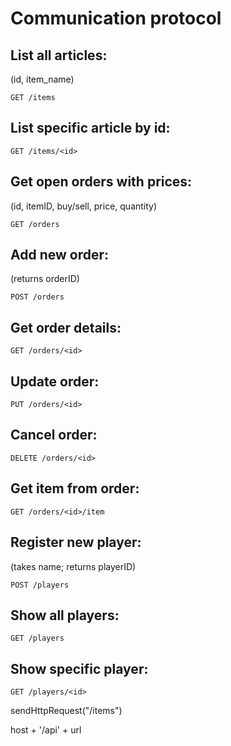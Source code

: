 # Communication protocol

## List all articles:
(id, item_name)

    GET /items

## List specific article by id:

    GET /items/<id>

## Get open orders with prices:
(id, itemID, buy/sell, price, quantity)

    GET /orders

## Add new order:
(returns orderID)

    POST /orders

## Get order details:

    GET /orders/<id>

## Update order:

    PUT /orders/<id>

## Cancel order:

    DELETE /orders/<id>

## Get item from order:

    GET /orders/<id>/item

## Register new player:
(takes name; returns playerID)

	POST /players

## Show all players:

	GET /players

## Show specific player:

	GET /players/<id>

sendHttpRequest("/items")

host + '/api' + url
